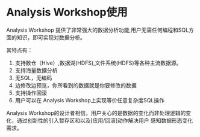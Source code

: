 # Analysis Workshop使用

Analysis Workshop 提供了非常强大的数据分析功能,用户无需任何编程和SQL方面的知识，即可实现对数据分析。

其特点有：

1. 支持数仓（Hive）,数据湖(HDFS),文件系统(HDFS)等各种主流数据源。
2. 支持海量数据分析
3. 无SQL，无编码
4. 边修改边预览，你所看到的数据就是你要修改的数据
5. 支持操作回滚
6. 用户可以在 Analysis Workshop上实现等价任意复杂度SQL操作

Analysis Workshop的设计者相信，用户关心的是数据的变化而非处理逻辑的变化，通过创新性的引入暂存区和以及[应用/回滚]动作解决用户
感知数据形态变化需求。
